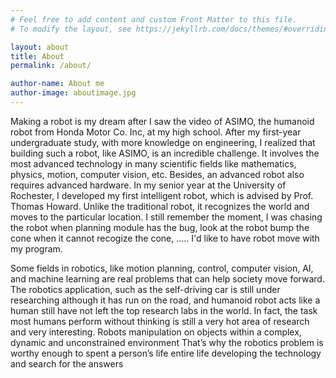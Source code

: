```yaml
---
# Feel free to add content and custom Front Matter to this file.
# To modify the layout, see https://jekyllrb.com/docs/themes/#overriding-theme-defaults

layout: about
title: About
permalink: /about/

author-name: About me
author-image: aboutimage.jpg
---
```


Making a robot is my dream after I saw the video of ASIMO, the humanoid robot from Honda Motor Co. Inc, at my high school.  After my first-year undergraduate study, with more knowledge on engineering, I realized that building such a robot, like ASIMO, is an incredible challenge. It involves the most advanced technology in many scientific fields like mathematics, physics, motion, computer vision, etc. Besides, an advanced robot also requires advanced hardware.  In my senior year at the University of Rochester, I developed my first intelligent robot, which is advised by Prof. Thomas Howard. Unlike the traditional robot, it recognizes the world and moves to the particular location. I still remember the moment, I was chasing the robot when planning module has the bug, look at the robot bump the cone when it cannot recogize the cone, ..... I'd like to have robot move with my program. 


Some fields in robotics, like motion planning, control, computer vision, AI, and machine learning are real problems that can help society move forward. The robotics application, such as the self-driving car is still under researching although it has run on the road, and humanoid robot acts like a human still have not left the top research labs in the world. In fact, the task most humans perform without thinking is still a very hot area of research and very interesting. Robots manipulation on objects within a complex, dynamic and unconstrained environment That’s why the robotics problem is worthy enough to spent a person’s life entire life developing the technology and search for the answers  

